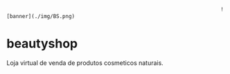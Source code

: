                                                                          ![banner](./img/BS.png)

# beautyshop
Loja  virtual de venda de produtos cosmeticos naturais. 

